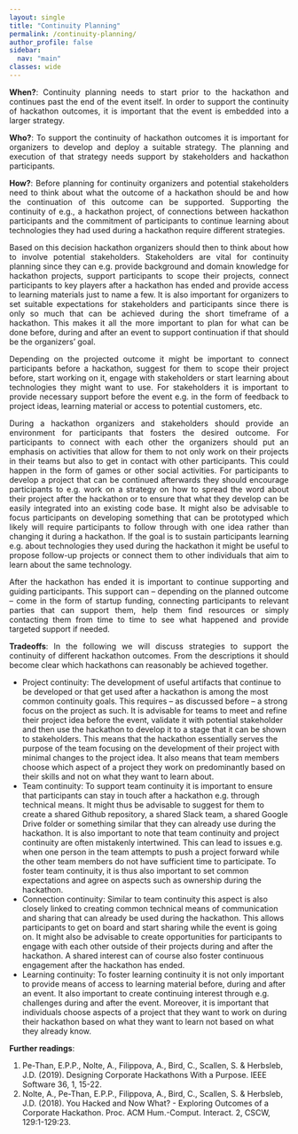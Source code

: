```yaml
---
layout: single
title: "Continuity Planning"
permalink: /continuity-planning/
author_profile: false
sidebar:
  nav: "main"
classes: wide
---
```

<style>
  p {text-align:justify;}
</style>
<p><b>When?</b>: Continuity planning needs to start prior to the hackathon and continues past the end of the event itself. In order to support the continuity of hackathon outcomes, it is important that the event is embedded into a larger strategy.</p>
<p><b>Who?</b>: To support the continuity of hackathon outcomes it is important for organizers to develop and deploy a suitable strategy. The planning and execution of that strategy needs support by stakeholders and hackathon participants.</p>
<p><b>How?</b>: Before planning for continuity organizers and potential stakeholders need to think about what the outcome of a hackathon should be and how the continuation of this outcome can be supported. Supporting the continuity of e.g., a hackathon project, of connections between hackathon participants and the commitment of participants to continue learning about technologies they had used during a hackathon require different strategies.</p>
<p>Based on this decision hackathon organizers should then to think about how to involve potential stakeholders. Stakeholders are vital for continuity planning since they can e.g. provide background and domain knowledge for hackathon projects, support participants to scope their projects, connect participants to key players after a hackathon has ended and provide access to learning materials just to name a few. It is also important for organizers to set suitable expectations for stakeholders and participants since there is only so much that can be achieved during the short timeframe of a hackathon. This makes it all the more important to plan for what can be done before, during and after an event to support continuation if that should be the organizers’ goal.</p>
<p>Depending on the projected outcome it might be important to connect participants before a hackathon, suggest for them to scope their project before, start working on it, engage with stakeholders or start learning about technologies they might want to use. For stakeholders it is important to provide necessary support before the event e.g. in the form of feedback to project ideas, learning material or access to potential customers, etc.</p>
<p>During a hackathon organizers and stakeholders should provide an environment for participants that fosters the desired outcome. For participants to connect with each other the organizers should put an emphasis on activities that allow for them to not only work on their projects in their teams but also to get in contact with other participants. This could happen in the form of games or other social activities. For participants to develop a project that can be continued afterwards they should encourage participants to e.g. work on a strategy on how to spread the word about their project after the hackathon or to ensure that what they develop can be easily integrated into an existing code base. It might also be advisable to focus participants on developing something that can be prototyped which likely will require participants to follow through with one idea rather than changing it during a hackathon. If the goal is to sustain participants learning e.g. about technologies they used during the hackathon it might be useful to propose follow-up projects or connect them to other individuals that aim to learn about the same technology.</p>
<p>After the hackathon has ended it is important to continue supporting and guiding participants. This support can – depending on the planned outcome – come in the form of startup funding, connecting participants to relevant parties that can support them, help them find resources or simply contacting them from time to time to see what happened and provide targeted support if needed.</p>
<p><b>Tradeoffs</b>: In the following we will discuss strategies to support the continuity of different hackathon outcomes. From the descriptions it should become clear which hackathons can reasonably be achieved together.<br>
  <ul><li>Project continuity: The development of useful artifacts that continue to be developed or that get used after a hackathon is among the most common continuity goals. This requires – as discussed before – a strong focus on the project as such. It is advisable for teams to meet and refine their project idea before the event, validate it with potential stakeholder and then use the hackathon to develop it to a stage that it can be shown to stakeholders. This means that the hackathon essentially serves the purpose of the team focusing on the development of their project with minimal changes to the project idea. It also means that team members choose which aspect of a project they work on predominantly based on their skills and not on what they want to learn about.</li>
  <li>Team continuity: To support team continuity it is important to ensure that participants can stay in touch after a hackathon e.g. through technical means. It might thus be advisable to suggest for them to create a shared Github repository, a shared Slack team, a shared Google Drive folder or something similar that they can already use during the hackathon. It is also important to note that team continuity and project continuity are often mistakenly intertwined. This can lead to issues e.g. when one person in the team attempts to push a project forward while the other team members do not have sufficient time to participate. To foster team continuity, it is thus also important to set common expectations and agree on aspects such as ownership during the hackathon.</li>
  <li>Connection continuity: Similar to team continuity this aspect is also closely linked to creating common technical means of communication and sharing that can already be used during the hackathon. This allows participants to get on board and start sharing while the event is going on. It might also be advisable to create opportunities for participants to engage with each other outside of their projects during and after the hackathon. A shared interest can of course also foster continuous engagement after the hackathon has ended.</li>
  <li>Learning continuity: To foster learning continuity it is not only important to provide means of access to learning material before, during and after an event. It also important to create continuing interest through e.g. challenges during and after the event. Moreover, it is important that individuals choose aspects of a project that they want to work on during their hackathon based on what they want to learn not based on what they already know.</li></ul>
</p>
<p><b>Further readings</b>:
  <ol><li>Pe-Than, E.P.P., Nolte, A., Filippova, A., Bird, C., Scallen, S. & Herbsleb, J.D. (2019). Designing Corporate Hackathons With a Purpose. IEEE Software 36, 1, 15-22.</li>
  <li>Nolte, A., Pe-Than, E.P.P., Filippova, A., Bird, C., Scallen, S. & Herbsleb, J.D. (2018). You Hacked and Now What? - Exploring Outcomes of a Corporate Hackathon. Proc. ACM Hum.-Comput. Interact. 2, CSCW, 129:1-129:23.</li></ol>
</p>
